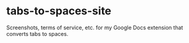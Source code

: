 # tabs-to-spaces-site

Screenshots, terms of service, etc. for my Google Docs extension that converts tabs to
spaces.
